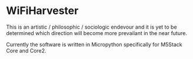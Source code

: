 # WiFiHarvester

This is an artistic / philosophic / sociologic endevour and it is yet to be determined which direction will become more prevailant in the near future.

Currently the software is written in Micropython specifically for M5Stack Core and Core2.
